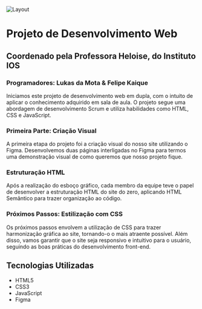 ![Layout](IMG/image.png)

# Projeto de Desenvolvimento Web
## Coordenado pela Professora Heloise, do Instituto IOS

### Programadores: Lukas da Mota & Felipe Kaique
Iniciamos este projeto de desenvolvimento web em dupla, com o intuito de aplicar o conhecimento adquirido em sala de aula. O projeto segue uma abordagem de desenvolvimento Scrum e utiliza habilidades como HTML, CSS e JavaScript.

### Primeira Parte: Criação Visual
A primeira etapa do projeto foi a criação visual do nosso site utilizando o Figma. Desenvolvemos duas páginas interligadas no Figma para termos uma demonstração visual de como queremos que nosso projeto fique.

### Estruturação HTML
Após a realização do esboço gráfico, cada membro da equipe teve o papel de desenvolver a estruturação HTML do site do zero, aplicando HTML Semântico para trazer organização ao código.

### Próximos Passos: Estilização com CSS
Os próximos passos envolvem a utilização de CSS para trazer harmonização gráfica ao site, tornando-o o mais atraente possível. Além disso, vamos garantir que o site seja responsivo e intuitivo para o usuário, seguindo as boas práticas do desenvolvimento front-end.


## Tecnologias Utilizadas
- HTML5
- CSS3
- JavaScript
- Figma


